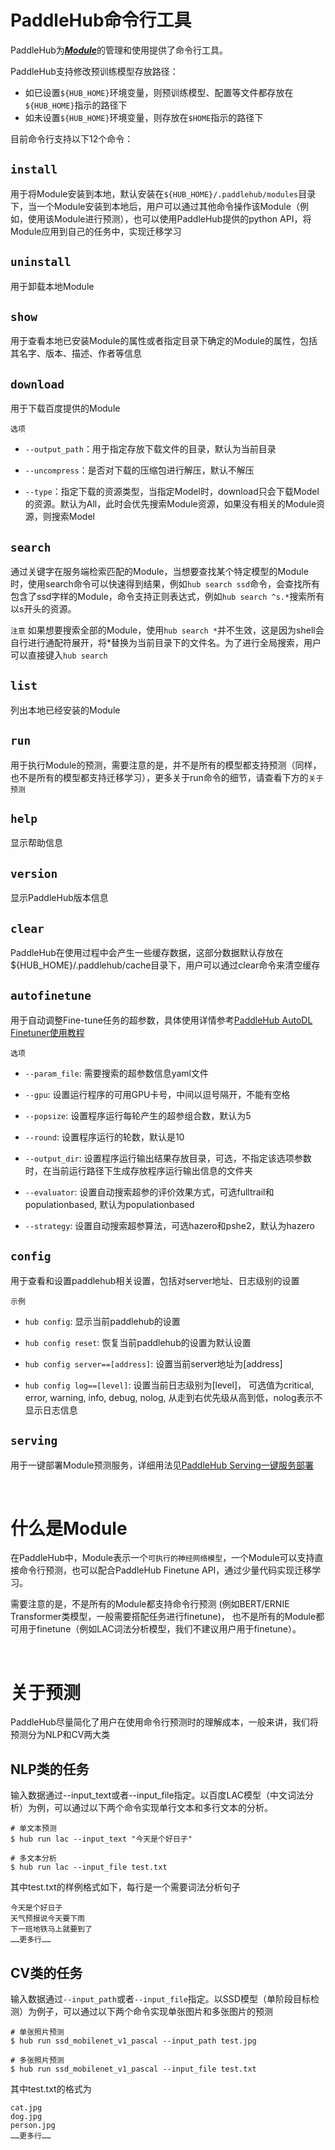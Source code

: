 # PaddleHub命令行工具

PaddleHub为[***Module***](#什么是Module)的管理和使用提供了命令行工具。

PaddleHub支持修改预训练模型存放路径：
* 如已设置`${HUB_HOME}`环境变量，则预训练模型、配置等文件都存放在`${HUB_HOME}`指示的路径下
* 如未设置`${HUB_HOME}`环境变量，则存放在`$HOME`指示的路径下

目前命令行支持以下12个命令：

## `install`

用于将Module安装到本地，默认安装在`${HUB_HOME}/.paddlehub/modules`目录下，当一个Module安装到本地后，用户可以通过其他命令操作该Module（例如，使用该Module进行预测），也可以使用PaddleHub提供的python API，将Module应用到自己的任务中，实现迁移学习

## `uninstall`

用于卸载本地Module

## `show`

用于查看本地已安装Module的属性或者指定目录下确定的Module的属性，包括其名字、版本、描述、作者等信息

## `download`

用于下载百度提供的Module

`选项`
* `--output_path`：用于指定存放下载文件的目录，默认为当前目录

* `--uncompress`：是否对下载的压缩包进行解压，默认不解压

* `--type`：指定下载的资源类型，当指定Model时，download只会下载Model的资源。默认为All，此时会优先搜索Module资源，如果没有相关的Module资源，则搜索Model

## `search`

通过关键字在服务端检索匹配的Module，当想要查找某个特定模型的Module时，使用search命令可以快速得到结果，例如`hub search ssd`命令，会查找所有包含了ssd字样的Module，命令支持正则表达式，例如`hub search ^s.*`搜索所有以s开头的资源。

`注意`
如果想要搜索全部的Module，使用`hub search *`并不生效，这是因为shell会自行进行通配符展开，将*替换为当前目录下的文件名。为了进行全局搜索，用户可以直接键入`hub search`

## `list`

列出本地已经安装的Module

## `run`

用于执行Module的预测，需要注意的是，并不是所有的模型都支持预测（同样，也不是所有的模型都支持迁移学习），更多关于run命令的细节，请查看下方的`关于预测`

## `help`

显示帮助信息

## `version`

显示PaddleHub版本信息

## `clear`

PaddleHub在使用过程中会产生一些缓存数据，这部分数据默认存放在${HUB_HOME}/.paddlehub/cache目录下，用户可以通过clear命令来清空缓存

## `autofinetune`

用于自动调整Fine-tune任务的超参数，具体使用详情参考[PaddleHub AutoDL Finetuner使用教程](https://github.com/PaddlePaddle/PaddleHub/blob/release/v1.4/tutorial/autofinetune.md)

`选项`
* `--param_file`: 需要搜索的超参数信息yaml文件

* `--gpu`: 设置运行程序的可用GPU卡号，中间以逗号隔开，不能有空格

* `--popsize`: 设置程序运行每轮产生的超参组合数，默认为5

* `--round`: 设置程序运行的轮数，默认是10

* `--output_dir`: 设置程序运行输出结果存放目录，可选，不指定该选项参数时，在当前运行路径下生成存放程序运行输出信息的文件夹

* `--evaluator`: 设置自动搜索超参的评价效果方式，可选fulltrail和populationbased, 默认为populationbased

* `--strategy`: 设置自动搜索超参算法，可选hazero和pshe2，默认为hazero


## `config`
用于查看和设置paddlehub相关设置，包括对server地址、日志级别的设置

`示例`
* `hub config`: 显示当前paddlehub的设置

* `hub config reset`: 恢复当前paddlehub的设置为默认设置

* `hub config server==[address]`: 设置当前server地址为[address]

* `hub config log==[level]`: 设置当前日志级别为[level]， 可选值为critical, error, warning, info, debug, nolog, 从走到右优先级从高到低，nolog表示不显示日志信息

## `serving`

用于一键部署Module预测服务，详细用法见[PaddleHub Serving一键服务部署]()

<br/>

# 什么是Module

在PaddleHub中，Module表示一个`可执行的神经网络模型`，一个Module可以支持直接命令行预测，也可以配合PaddleHub Finetune API，通过少量代码实现迁移学习。

需要注意的是，不是所有的Module都支持命令行预测 (例如BERT/ERNIE Transformer类模型，一般需要搭配任务进行finetune)，
也不是所有的Module都可用于finetune（例如LAC词法分析模型，我们不建议用户用于finetune）。

<br/>

# 关于预测
PaddleHub尽量简化了用户在使用命令行预测时的理解成本，一般来讲，我们将预测分为NLP和CV两大类

## NLP类的任务
输入数据通过--input_text或者--input_file指定。以百度LAC模型（中文词法分析）为例，可以通过以下两个命令实现单行文本和多行文本的分析。

```shell
# 单文本预测
$ hub run lac --input_text "今天是个好日子"
```
```shell
# 多文本分析
$ hub run lac --input_file test.txt
```

其中test.txt的样例格式如下，每行是一个需要词法分析句子

```
今天是个好日子
天气预报说今天要下雨
下一班地铁马上就要到了
……更多行……
```

## CV类的任务
输入数据通过`--input_path`或者`--input_file`指定。以SSD模型（单阶段目标检测）为例子，可以通过以下两个命令实现单张图片和多张图片的预测

```shell
# 单张照片预测
$ hub run ssd_mobilenet_v1_pascal --input_path test.jpg
```
```shell
# 多张照片预测
$ hub run ssd_mobilenet_v1_pascal --input_file test.txt
```
其中test.txt的格式为
```
cat.jpg
dog.jpg
person.jpg
……更多行……
```
